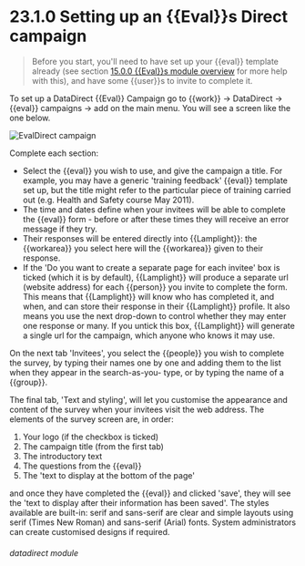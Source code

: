 # 23.1.0    Setting up an {{Eval}}s Direct campaign

> Before you start, you'll need to have set up your {{eval}} template already (see section [15.0.0  {{Eval}}s module overview](/help/index/v/{{version}}/p/15.0.0) for more help with this), and have some {{user}}s to invite to complete it. 

To set up a DataDirect {{Eval}} Campaign go to {{work}} -> DataDirect -> {{eval}} campaigns -> add on the main menu. You will see a screen like the one below.

![EvalDirect campaign]({{imgpath}}671a.png)

Complete each section:

  * Select the {{eval}} you wish to use, and give the campaign a title. For example, you may have a generic 'training feedback' {{eval}} template set up, but the title might refer to the particular piece of training carried out (e.g. Health and Safety course May 2011).
  * The time and dates define when your invitees will be able to complete the {{eval}} form - before or after these times they will receive an error message if they try.
  * Their responses will be entered directly into {{Lamplight}}: the {{workarea}} you select here will the {{workarea}} given to their response.
  * If the 'Do you want to create a separate page for each invitee' box is ticked (which it is by default), {{Lamplight}} will produce a separate url (website address) for each {{person}} you invite to complete the form. This means that {{Lamplight}} will know who has completed it, and when, and can store their response in their {{Lamplight}} profile. It also means you use the next drop-down to control whether they may enter one response or many. If you untick this box, {{Lamplight}} will generate a single url for the campaign, which anyone who knows it may use.

On the next tab 'Invitees', you select the {{people}} you wish to complete the survey, by typing their names one by one and adding them to the list when they appear in the search-as-you- type, or by typing the name of a {{group}}.

The final tab, 'Text and styling', will let you customise the appearance and content of the survey when your invitees visit the web address. The elements of the survey screen are, in order:

  1. Your logo (if the checkbox is ticked)
  2. The campaign title (from the first tab)
  3. The introductory text
  4. The questions from the {{eval}}
  5. The 'text to display at the bottom of the page'

and once they have completed the {{eval}} and clicked 'save', they will see the 'text to display after their information has been saved'. The styles available are built-in: serif and sans-serif are clear and simple layouts using serif (Times New Roman) and sans-serif (Arial) fonts. System administrators can create customised designs if required. 

###### datadirect module

